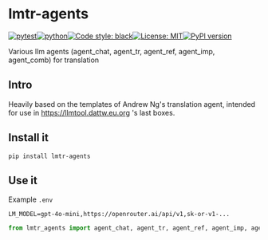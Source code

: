 # lmtr-agents
[![pytest](https://github.com/ffreemt/lmtr-agents/actions/workflows/routine-tests.yml/badge.svg)](https://github.com/ffreemt/lmtr-agents/actions)[![python](https://img.shields.io/static/v1?label=python+&message=3.8%2B&color=blue)](https://www.python.org/downloads/)[![Code style: black](https://img.shields.io/badge/code%20style-black-000000.svg)](https://github.com/psf/black)[![License: MIT](https://img.shields.io/badge/License-MIT-yellow.svg)](https://opensource.org/licenses/MIT)[![PyPI version](https://badge.fury.io/py/lmtr-agents.svg)](https://badge.fury.io/py/lmtr-agents)

Various llm agents (agent_chat, agent_tr, agent_ref, agent_imp, agent_comb) for translation

## Intro
Heavily based on the templates of Andrew Ng's translation agent, intended for use in https://llmtool.dattw.eu.org 's last boxes.

## Install it

```shell
pip install lmtr-agents

```

## Use it
Example `.env`
```
LM_MODEL=gpt-4o-mini,https://openrouter.ai/api/v1,sk-or-v1-...
```

```python
from lmtr_agents import agent_chat, agent_tr, agent_ref, agent_imp, agent_comb
```
